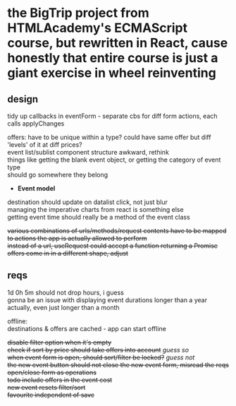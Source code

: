 # the BigTrip project from HTMLAcademy's ECMAScript course, but rewritten in React, cause honestly that entire course is just a giant exercise in wheel reinventing

## design

tidy up callbacks in eventForm - separate cbs for diff form actions, each calls applyChanges

offers: have to be unique within a type? could have same offer but diff 'levels' of it at diff prices?  
event list/sublist component structure awkward, rethink  
things like getting the blank event object, or getting the category of event type  
should go somewhere they belong

- **Event model**

destination should update on datalist click, not just blur  
managing the imperative charts from react is something else  
getting event time should really be a method of the event class

~~various combinations of urls/methods/request contents have to be mapped to actions the app is actually allowed to perform~~  
~~instead of a url, useRequest could accept a function returning a Promise~~  
~~offers come in in a different shape, adjust~~

## reqs

1d 0h 5m should not drop hours, i guess  
gonna be an issue with displaying event durations longer than a year  
actually, even just longer than a month

offline:  
destinations & offers are cached - app can start offline

~~disable filter option when it's empty~~  
~~check if sort by price should take offers into account~~ _guess so_  
~~when event form is open, should sort/filter be locked?~~ _guess not_  
~~the new event button should not close the new event form, misread the reqs~~  
~~open/close form as operations~~  
~~todo include offers in the event cost~~  
~~new event resets filter/sort~~  
~~favourite independent of save~~
